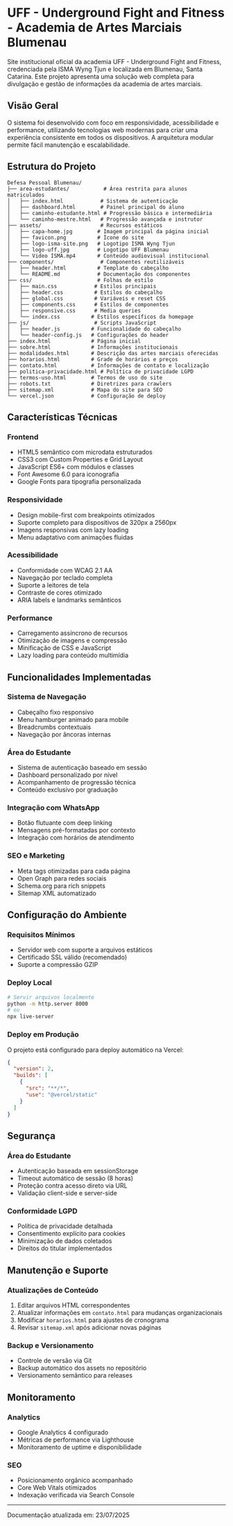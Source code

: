 # UFF - Underground Fight and Fitness - Academia de Artes Marciais Blumenau

Site institucional oficial da academia UFF - Underground Fight and Fitness, credenciada pela ISMA Wyng Tjun e localizada em Blumenau, Santa Catarina. Este projeto apresenta uma solução web completa para divulgação e gestão de informações da academia de artes marciais.

## Visão Geral

O sistema foi desenvolvido com foco em responsividade, acessibilidade e performance, utilizando tecnologias web modernas para criar uma experiência consistente em todos os dispositivos. A arquitetura modular permite fácil manutenção e escalabilidade.

## Estrutura do Projeto

```
Defesa Pessoal Blumenau/
├── area-estudantes/           # Área restrita para alunos matriculados
│   ├── index.html            # Sistema de autenticação
│   ├── dashboard.html        # Painel principal do aluno
│   ├── caminho-estudante.html # Progressão básica e intermediária
│   └── caminho-mestre.html   # Progressão avançada e instrutor
├── assets/                   # Recursos estáticos
│   ├── capa-home.jpg        # Imagem principal da página inicial
│   ├── favicon.png          # Ícone do site
│   ├── logo-isma-site.png   # Logotipo ISMA Wyng Tjun
│   ├── logo-uff.jpg         # Logotipo UFF Blumenau
│   └── Video ISMA.mp4       # Conteúdo audiovisual institucional
├── components/               # Componentes reutilizáveis
│   ├── header.html          # Template do cabeçalho
│   └── README.md            # Documentação dos componentes
├── css/                     # Folhas de estilo
│   ├── main.css            # Estilos principais
│   ├── header.css          # Estilos do cabeçalho
│   ├── global.css          # Variáveis e reset CSS
│   ├── components.css      # Estilos de componentes
│   ├── responsive.css      # Media queries
│   └── index.css          # Estilos específicos da homepage
├── js/                     # Scripts JavaScript
│   ├── header.js          # Funcionalidade do cabeçalho
│   └── header-config.js   # Configurações do header
├── index.html             # Página inicial
├── sobre.html             # Informações institucionais
├── modalidades.html       # Descrição das artes marciais oferecidas
├── horarios.html          # Grade de horários e preços
├── contato.html           # Informações de contato e localização
├── politica-privacidade.html # Política de privacidade LGPD
├── termos-uso.html        # Termos de uso do site
├── robots.txt             # Diretrizes para crawlers
├── sitemap.xml            # Mapa do site para SEO
└── vercel.json            # Configuração de deploy
```

## Características Técnicas

### Frontend
- HTML5 semântico com microdata estruturados
- CSS3 com Custom Properties e Grid Layout
- JavaScript ES6+ com módulos e classes
- Font Awesome 6.0 para iconografia
- Google Fonts para tipografia personalizada

### Responsividade
- Design mobile-first com breakpoints otimizados
- Suporte completo para dispositivos de 320px a 2560px
- Imagens responsivas com lazy loading
- Menu adaptativo com animações fluidas

### Acessibilidade
- Conformidade com WCAG 2.1 AA
- Navegação por teclado completa
- Suporte a leitores de tela
- Contraste de cores otimizado
- ARIA labels e landmarks semânticos

### Performance
- Carregamento assíncrono de recursos
- Otimização de imagens e compressão
- Minificação de CSS e JavaScript
- Lazy loading para conteúdo multimídia

## Funcionalidades Implementadas

### Sistema de Navegação
- Cabeçalho fixo responsivo
- Menu hamburger animado para mobile
- Breadcrumbs contextuais
- Navegação por âncoras internas

### Área do Estudante
- Sistema de autenticação baseado em sessão
- Dashboard personalizado por nível
- Acompanhamento de progressão técnica
- Conteúdo exclusivo por graduação

### Integração com WhatsApp
- Botão flutuante com deep linking
- Mensagens pré-formatadas por contexto
- Integração com horários de atendimento

### SEO e Marketing
- Meta tags otimizadas para cada página
- Open Graph para redes sociais
- Schema.org para rich snippets
- Sitemap XML automatizado

## Configuração do Ambiente

### Requisitos Mínimos
- Servidor web com suporte a arquivos estáticos
- Certificado SSL válido (recomendado)
- Suporte a compressão GZIP

### Deploy Local
```bash
# Servir arquivos localmente
python -m http.server 8000
# ou
npx live-server
```

### Deploy em Produção
O projeto está configurado para deploy automático na Vercel:
```json
{
  "version": 2,
  "builds": [
    {
      "src": "**/*",
      "use": "@vercel/static"
    }
  ]
}
```

## Segurança

### Área do Estudante
- Autenticação baseada em sessionStorage
- Timeout automático de sessão (8 horas)
- Proteção contra acesso direto via URL
- Validação client-side e server-side

### Conformidade LGPD
- Política de privacidade detalhada
- Consentimento explícito para cookies
- Minimização de dados coletados
- Direitos do titular implementados

## Manutenção e Suporte

### Atualizações de Conteúdo
1. Editar arquivos HTML correspondentes
2. Atualizar informações em `contato.html` para mudanças organizacionais
3. Modificar `horarios.html` para ajustes de cronograma
4. Revisar `sitemap.xml` após adicionar novas páginas

### Backup e Versionamento
- Controle de versão via Git
- Backup automático dos assets no repositório
- Versionamento semântico para releases

## Monitoramento

### Analytics
- Google Analytics 4 configurado
- Métricas de performance via Lighthouse
- Monitoramento de uptime e disponibilidade

### SEO
- Posicionamento orgânico acompanhado
- Core Web Vitals otimizados
- Indexação verificada via Search Console

---

Documentação atualizada em: 23/07/2025

